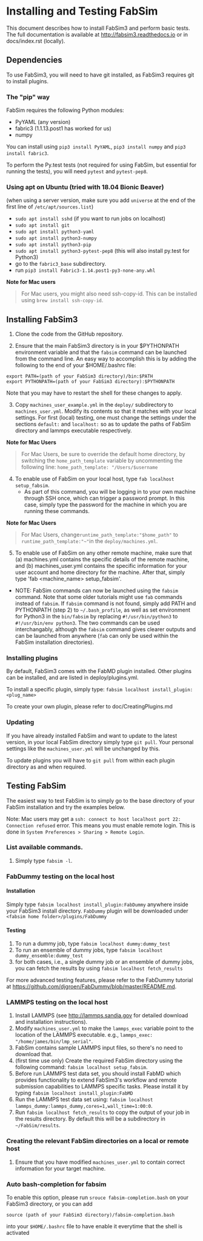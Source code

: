 Installing and Testing FabSim
======

This document describes how to install FabSim3 and perform basic tests. The full documentation is available at http://fabsim3.readthedocs.io or in docs/index.rst (locally).

## Dependencies

To use FabSim3, you will need to have git installed, as FabSim3 requires git to install plugins.

### The "pip" way
FabSim requires the following Python modules:
* PyYAML (any version) 
* fabric3 (1.1.13.post1 has worked for us)
* numpy

You can install using `pip3 install PyYAML`, `pip3 install numpy` and `pip3 install fabric3`.

To perform the Py.test tests (not required for using FabSim, but essential for running the tests), you will need `pytest` and `pytest-pep8`.

### Using apt on Ubuntu (tried with 18.04 Bionic Beaver)
(when using a server version, make sure you add `universe` at the end of the first line of `/etc/apt/sources.list`)
* `sudo apt install sshd` (if you want to run jobs on localhost)
* `sudo apt install git`
* `sudo apt install python3-yaml`
* `sudo apt install python3-numpy`
* `sudo apt install python3-pip`
* `sudo apt install python3-pytest-pep8` (this will also install py.test for Python3)
* go to the `fabric3_base` subdirectory.
* run `pip3 install Fabric3-1.14.post1-py3-none-any.whl`

**Note for Mac users**
> For Mac users, you might also need ssh-copy-id. This can be installed using `brew install ssh-copy-id`.



## Installing FabSim3

1. Clone the code from the GitHub repository.

2. Ensure that the main FabSim3 directory is in your $PYTHONPATH environment variable and that the `fabsim` command can be launched from the command line. An easy way to accomplish this is by adding the following to the end of your $HOME/.bashrc file:
```
export PATH=(path of your FabSim3 directory)/bin:$PATH
export PYTHONPATH=(path of your FabSim3 directory):$PYTHONPATH
```
Note that you may have to restart the shell for these changes to apply.

3. Copy `machines_user_example.yml` in the `deploy/` subdirectory to `machines_user.yml`. Modify its contents so that it matches with your local settings. For first (local) testing, one must change the settings under the sections `default:` and `localhost:` so as to update the paths of FabSim directory and lammps executable respectively. 

**Note for Mac Users**
> For Mac Users, be sure to override the default home directory, 
> by switching the `home_path_template` variable by uncommenting the following line: 
> `home_path_template: "/Users/$username`

4. To enable use of FabSim on your local host, type `fab localhost setup_fabsim`. 
   - As part of this command, you will be logging in to your own machine through SSH once, which can trigger a password prompt. In this case, simply type the password for the machine in which you are running these commands.
   
**Note for Mac Users**
> For Mac Users, change`runtime_path_template:"$home_path"` to `runtime_path_template:"~"`in the `deploy/machines.yml`.    

5. To enable use of FabSim on any other remote machine, make sure that (a) machines.yml contains the specific details of the remote machine, and (b) machines_user.yml contains the specific information for your user account and home directory for the machine. After that, simply type 'fab <machine_name> setup_fabsim'.

* NOTE: FabSim commands can now be launched using the `fabsim` command. Note that some older tutorials might use `fab` commands instead of `fabsim`. If `fabsim` command is not found, simply add PATH and PYTHONPATH (step 2) to `~/.bash_profile`, as well as set environment for Python3 in the `bin/fabsim` by replacing `#!/usr/bin/python3` to `#!/usr/bin/env python3`. The two commands can be used interchangably, although the `fabsim` command gives clearer outputs and can be launched from anywhere (`fab` can only be used within the FabSim installation directories). 

### Installing plugins

By default, FabSim3 comes with the FabMD plugin installed. Other plugins can be installed, and are listed in deploy/plugins.yml.

To install a specific plugin, simply type: `fabsim localhost install_plugin:<plug_name>`

To create your own plugin, please refer to doc/CreatingPlugins.md

### Updating 

If you have already installed FabSim and want to update to the latest version, in your local FabSim directory simply type `git pull`. Your personal settings like the `machines_user.yml` will be unchanged by this.

To update plugins you will have to `git pull` from within each plugin directory as and when required.

## Testing FabSim

The easiest way to test FabSim is to simply go to the base directory of your FabSim installation and try the examples below.

Note: Mac users may get a `ssh: connect to host localhost port 22: Connection refused` error. This means you must enable remote login. This is done in `System Preferences > Sharing > Remote Login`.

### List available commands.
1. Simply type `fabsim -l`.

### FabDummy testing on the local host
####  Installation
Simply type `fabsim localhost install_plugin:FabDummy` anywhere inside your FabSim3 install directory. `FabDummy` plugin will be downloaded under `<fabsim home folder>/plugins/FabDummy` 
####  Testing
1. To run a dummy job, type `fabsim localhost dummy:dummy_test`
2. To run an ensemble of dummy jobs, type `fabsim localhost dummy_ensemble:dummy_test`
3. for both cases, i.e., a single dummy job or an ensemble of dummy jobs, you can fetch the results by using `fabsim localhost fetch_results`

For more advanced testing features, please refer to the FabDummy tutorial at https://github.com/djgroen/FabDummy/blob/master/README.md.

### LAMMPS testing on the local host

1. Install LAMMPS (see http://lammps.sandia.gov for detailed download and installation instructions).
2. Modify `machines_user.yml` to make the `lammps_exec` variable point to the location of the LAMMPS executable. e.g., `lammps_exec: "/home/james/bin/lmp_serial"`.
3. FabSim contains sample LAMMPS input files, so there's no need to download that.
4. (first time use only) Create the required FabSim directory using the following command: `fabsim localhost setup_fabsim`.
5. Before run LAMMPS test data set, you should install FabMD which provides functionality to extend FabSim3's workflow and remote submission capabilities to LAMMPS specific tasks. Please install it by typing
`fabsim localhost install_plugin:FabMD`
6. Run the LAMMPS test data set using: `fabsim localhost lammps_dummy:lammps_dummy,cores=1,wall_time=1:00:0`.
7. Run `fabsim localhost fetch_results` to copy the output of your job in the results directory. By default this will be a subdirectory in `~/FabSim/results`.

### Creating the relevant FabSim directories on a local or remote host

1. Ensure that you have modified `machines_user.yml` to contain correct information for your target machine.

### Auto bash-completion for fabsim

To enable this option, please run `srouce fabsim-completion.bash` on your FabSim3 directory, or you can add
```
source (path of your FabSim3 directory)/fabsim-completion.bash
```
into your `$HOME/.bashrc` file to have enable it everytime that the shell is activated
